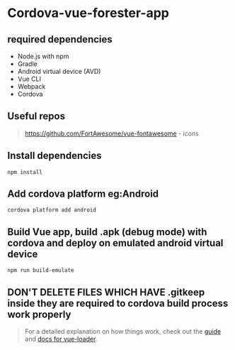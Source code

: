 # Cordova-vue-forester-app

## required dependencies
* Node.js with npm
* Gradle
* Android virtual device (AVD)
* Vue CLI
* Webpack
* Cordova

## Useful repos
> https://github.com/FortAwesome/vue-fontawesome  - icons



## Install dependencies

```
npm install
```

## Add cordova platform eg:Android
```
cordova platform add android
```

## Build Vue app, build .apk (debug mode) with cordova and deploy on emulated android virtual device
```
npm run build-emulate
```

## DON'T DELETE FILES WHICH HAVE .gitkeep inside they are required to cordova build process work properly

>For a detailed explanation on how things work, check out the [guide](http://vuejs-templates.github.io/webpack/) and [docs for vue-loader](http://vuejs.github.io/vue-loader).
